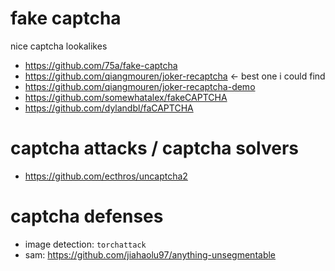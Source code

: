 # fake captcha

nice captcha lookalikes

- https://github.com/75a/fake-captcha
- https://github.com/qiangmouren/joker-recaptcha <- best one i could find
- https://github.com/qiangmouren/joker-recaptcha-demo
- https://github.com/somewhatalex/fakeCAPTCHA
- https://github.com/dylandbl/faCAPTCHA

# captcha attacks / captcha solvers

- https://github.com/ecthros/uncaptcha2

# captcha defenses

- image detection: `torchattack`
- sam: https://github.com/jiahaolu97/anything-unsegmentable
